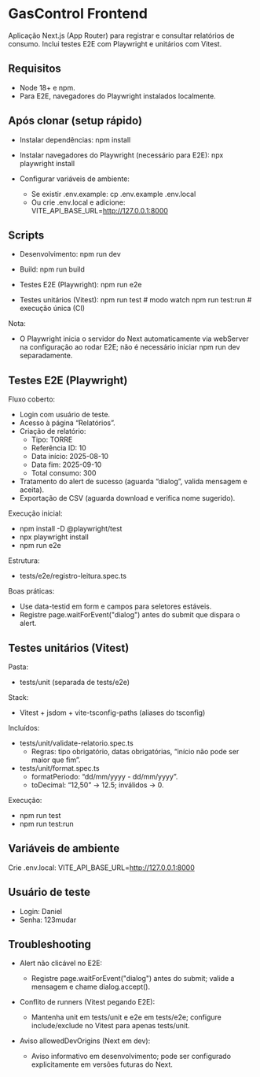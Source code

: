 # GasControl Frontend

Aplicação Next.js (App Router) para registrar e consultar relatórios de consumo. Inclui testes E2E com Playwright e unitários com Vitest.

## Requisitos

- Node 18+ e npm.
- Para E2E, navegadores do Playwright instalados localmente.

## Após clonar (setup rápido)

- Instalar dependências:
  npm install

- Instalar navegadores do Playwright (necessário para E2E):
  npx playwright install

- Configurar variáveis de ambiente:
  - Se existir .env.example:
    cp .env.example .env.local
  - Ou crie .env.local e adicione:
    VITE_API_BASE_URL=http://127.0.0.1:8000

## Scripts

- Desenvolvimento:
  npm run dev

- Build:
  npm run build

- Testes E2E (Playwright):
  npm run e2e

- Testes unitários (Vitest):
  npm run test # modo watch
  npm run test:run # execução única (CI)

Nota:

- O Playwright inicia o servidor do Next automaticamente via webServer na configuração ao rodar E2E; não é necessário iniciar npm run dev separadamente.

## Testes E2E (Playwright)

Fluxo coberto:

- Login com usuário de teste.
- Acesso à página “Relatórios”.
- Criação de relatório:
  - Tipo: TORRE
  - Referência ID: 10
  - Data início: 2025-08-10
  - Data fim: 2025-09-10
  - Total consumo: 300
- Tratamento do alert de sucesso (aguarda “dialog”, valida mensagem e aceita).
- Exportação de CSV (aguarda download e verifica nome sugerido).

Execução inicial:

- npm install -D @playwright/test
- npx playwright install
- npm run e2e

Estrutura:

- tests/e2e/registro-leitura.spec.ts

Boas práticas:

- Use data-testid em form e campos para seletores estáveis.
- Registre page.waitForEvent("dialog") antes do submit que dispara o alert.

## Testes unitários (Vitest)

Pasta:

- tests/unit (separada de tests/e2e)

Stack:

- Vitest + jsdom + vite-tsconfig-paths (aliases do tsconfig)

Incluídos:

- tests/unit/validate-relatorio.spec.ts
  - Regras: tipo obrigatório, datas obrigatórias, “início não pode ser maior que fim”.
- tests/unit/format.spec.ts
  - formatPeriodo: “dd/mm/yyyy - dd/mm/yyyy”.
  - toDecimal: “12,50” → 12.5; inválidos → 0.

Execução:

- npm run test
- npm run test:run

## Variáveis de ambiente

Crie .env.local:
VITE_API_BASE_URL=http://127.0.0.1:8000

## Usuário de teste

- Login: Daniel
- Senha: 123mudar

## Troubleshooting

- Alert não clicável no E2E:

  - Registre page.waitForEvent("dialog") antes do submit; valide a mensagem e chame dialog.accept().

- Conflito de runners (Vitest pegando E2E):

  - Mantenha unit em tests/unit e e2e em tests/e2e; configure include/exclude no Vitest para apenas tests/unit.

- Aviso allowedDevOrigins (Next em dev):
  - Aviso informativo em desenvolvimento; pode ser configurado explicitamente em versões futuras do Next.
